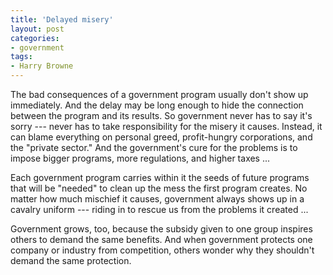 ```yaml
---
title: 'Delayed misery'
layout: post
categories:
- government
tags:
- Harry Browne
---
```


The bad consequences of a government program usually don't show up immediately. And the delay may be long enough to hide the connection between the program and its results. So government never has to say it's sorry --- never has to take responsibility for the misery it causes. Instead, it can blame everything on personal greed, profit-hungry corporations, and the "private sector." And the government's cure for the problems is to impose bigger programs, more regulations, and higher taxes ...

Each government program carries within it the seeds of future programs that will be "needed" to clean up the mess the first program creates. No matter how much mischief it causes, government always shows up in a cavalry uniform --- riding in to rescue us from the problems it created ...

Government grows, too, because the subsidy given to one group inspires others to demand the same benefits. And when government protects one company or industry from competition, others wonder why they shouldn't demand the same protection.
